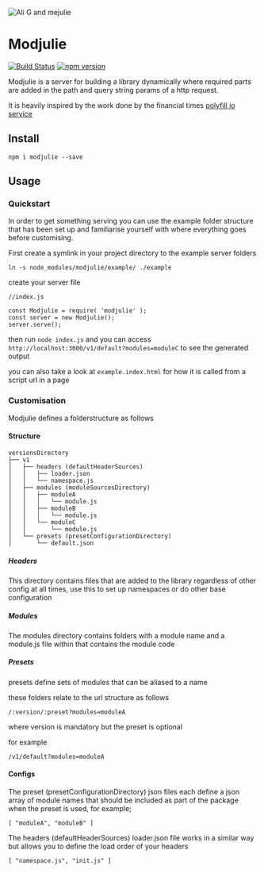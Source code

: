 
![Ali G and mejulie](https://i.imgur.com/C2qDDuM.png "Ayyyyyyyye")

# Modjulie

[![Build Status](https://travis-ci.org/ammanvedi/modjulie.svg?branch=master)](https://travis-ci.org/ammanvedi/modjulie)
[![npm version](https://badge.fury.io/js/modjulie.svg)](https://badge.fury.io/js/modjulie)

Modjulie is a server for building a library dynamically where required parts are added in the path and query string params of a http request. 

It is heavily inspired by the work done by the financial times [polyfill io service](https://polyfill.io/v2/docs/)

## Install
```
npm i modjulie --save
```

## Usage

### Quickstart
In order to get something serving you can use the example folder structure that has been set up and familiarise yourself with where everything goes before customising.

First create a symlink in your project directory to the example server folders

```
ln -s node_modules/modjulie/example/ ./example
```
create your server file

```
//index.js

const Modjulie = require( 'modjulie' );
const server = new Modjulie();
server.serve();

```

then run ```node index.js``` and you can access ```http://localhost:3000/v1/default?modules=moduleC``` to see the generated output

you can also take a look at ```example.index.html``` for how it is called from a script url in a page

### Customisation
Modjulie defines a folderstructure as follows

#### Structure

```
versionsDirectory
├── v1
│   ├── headers (defaultHeaderSources)
│   │   ├── loader.json
│   │   └── namespace.js
│   ├── modules (moduleSourcesDirectory)
│   │   ├── moduleA
│   │   │   └── module.js
│   │   ├── moduleB
│   │   │   └── module.js
│   │   └── moduleC
│   │       └── module.js
│   └── presets (presetConfigurationDirectory)
│       └── default.json

```

##### Headers
This directory contains files that are added to the library regardless of other config at all times, use this to set up namespaces or do other base configuration

##### Modules
The modules directory contains folders with a module name and a module.js file within that contains the module code

##### Presets
presets define sets of modules that can be aliased to a name 

these folders relate to the url structure as follows

```
/:version/:preset?modules=moduleA
```
where version is mandatory but the preset is optional

for example

```
/v1/default?modules=moduleA
```
#### Configs
The preset (presetConfigurationDirectory) json files each define a json array of module names that should be included as part of the package when the preset is used, for example;

```
[ "moduleA", "moduleB" ]
```

The headers (defaultHeaderSources) loader.json file works in a similar way but allows you to define the load order of your headers

```
[ "namespace.js", "init.js" ]
```